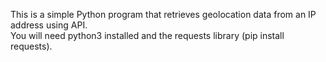 This is a simple Python program that retrieves geolocation data from an IP address using API.\
You will need python3 installed and the requests library (pip install requests).
